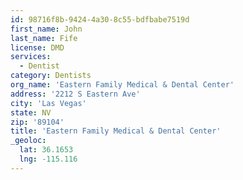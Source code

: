 ```yaml
---
id: 98716f8b-9424-4a30-8c55-bdfbabe7519d
first_name: John
last_name: Fife
license: DMD
services:
  - Dentist
category: Dentists
org_name: 'Eastern Family Medical & Dental Center'
address: '2212 S Eastern Ave'
city: 'Las Vegas'
state: NV
zip: '89104'
title: 'Eastern Family Medical & Dental Center'
_geoloc:
  lat: 36.1653
  lng: -115.116
---
```

